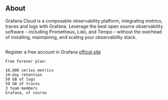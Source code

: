 ## About
Grafana Cloud is a composable observability platform, integrating metrics, traces and logs with Grafana. Leverage the best open source observability software – including Prometheus, Loki, and Tempo – without the overhead of installing, maintaining, and scaling your observability stack.

##
Register a free account in Grafana [offical site](https://grafana.com/)

```
Free Forever plan:

10,000 series metrics
14-day retention
50 GB of logs
50 GB of traces
3 team members
Grafana, of course
```
